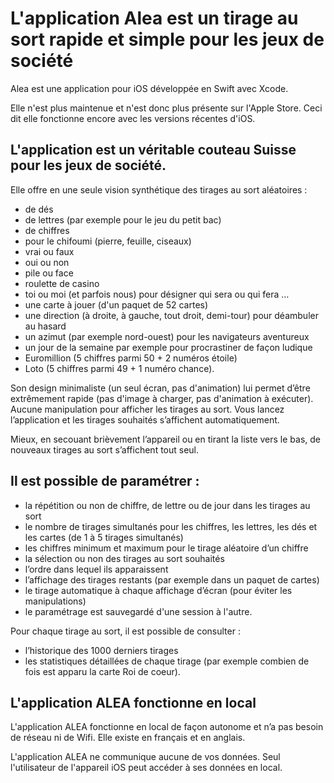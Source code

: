 # L'application Alea est un tirage au sort rapide et simple pour les jeux de société

Alea est une application pour iOS développée en Swift avec Xcode.

Elle n'est plus maintenue et n'est donc plus présente sur l'Apple Store. Ceci dit elle fonctionne encore avec les versions récentes d'iOS.

## L'application est un véritable couteau Suisse pour les jeux de société.

Elle offre en une seule vision synthétique des tirages au sort aléatoires :
- de dés
- de lettres (par exemple pour le jeu du petit bac)
- de chiffres
- pour le chifoumi (pierre, feuille, ciseaux)
- vrai ou faux
- oui ou non
- pile ou face
- roulette de casino
- toi ou moi (et parfois nous) pour désigner qui sera ou qui fera …
- une carte à jouer (d'un paquet de 52 cartes)
- une direction (à droite, à gauche, tout droit, demi-tour) pour déambuler au hasard
- un azimut (par exemple nord-ouest) pour les navigateurs aventureux
- un jour de la semaine par exemple pour procrastiner de façon ludique
- Euromillion (5 chiffres parmi 50 + 2 numéros étoile)
- Loto (5 chiffres parmi 49 + 1 numéro chance).

Son design minimaliste (un seul écran, pas d'animation) lui permet d’être extrêmement rapide (pas d'image à charger, pas d'animation à exécuter). Aucune manipulation pour afficher les tirages au sort. Vous lancez l’application et les tirages souhaités s’affichent automatiquement.

Mieux, en secouant brièvement l’appareil ou en tirant la liste vers le bas, de nouveaux tirages au sort s’affichent tout seul.

## Il est possible de paramétrer :
- la répétition ou non de chiffre, de lettre ou de jour dans les tirages au sort
- le nombre de tirages simultanés pour les chiffres, les lettres, les dés et les cartes (de 1 à 5 tirages simultanés)
- les chiffres minimum et maximum pour le tirage aléatoire d’un chiffre
- la sélection ou non des tirages au sort souhaités
- l’ordre dans lequel ils apparaissent
- l’affichage des tirages restants (par exemple dans un paquet de cartes)
- le tirage automatique à chaque affichage d’écran (pour éviter les manipulations)
- le paramétrage est sauvegardé d'une session à l'autre.

Pour chaque tirage au sort, il est possible de consulter :
- l’historique des 1000 derniers tirages
- les statistiques détaillées de chaque tirage (par exemple combien de fois est apparu la carte Roi de coeur).

## L'application ALEA fonctionne en local
L'application ALEA fonctionne en local de façon autonome et n’a pas besoin de réseau ni de Wifi. Elle existe en français et en anglais.

L'application ALEA ne communique aucune de vos données. Seul l'utilisateur de l'appareil iOS peut accéder à ses données en local.